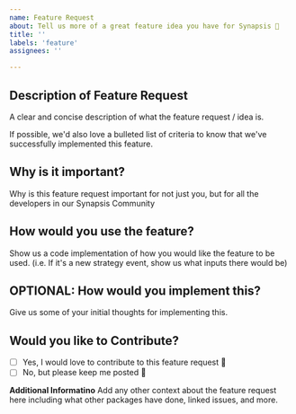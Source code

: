 ```yaml
---
name: Feature Request
about: Tell us more of a great feature idea you have for Synapsis 🚀
title: ''
labels: 'feature'
assignees: ''

---
```


## Description of Feature Request
A clear and concise description of what the feature request / idea is.

If possible, we'd also love a bulleted list of criteria to know that we've successfully implemented this feature.

## Why is it important?
Why is this feature request important for not just you, but for all the developers in our Synapsis Community

## How would you use the feature?
Show us a code implementation of how you would like the feature to be used. 
(i.e. If it's a new strategy event, show us what inputs there would be)

## OPTIONAL: How would you implement this?
Give us some of your initial thoughts for implementing this. 

## Would you like to Contribute?

- [ ] Yes, I would love to contribute to this feature request 🎉
- [ ] No, but please keep me posted 🎉

**Additional Informatino**
Add any other context about the feature request here including what other packages have done, linked issues, and more. 
